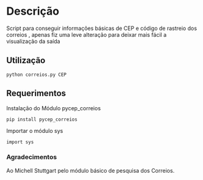  
# Descrição 

 Script para conseguir informações básicas de CEP e código de rastreio dos correios , apenas fiz uma leve alteração para deixar mais fácil a visualização da saída
 
## Utilização

`python correios.py CEP`

## Requerimentos

Instalação do Módulo pycep_correios

`pip install pycep_correios`

Importar o módulo sys

`import sys`

### Agradecimentos

 Ao Michell Stuttgart pelo módulo básico de pesquisa dos Correios.
